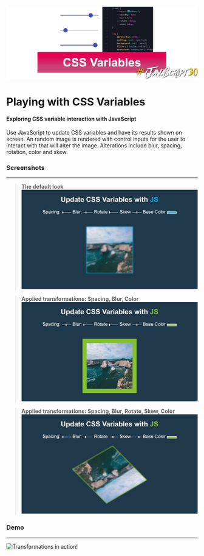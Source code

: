![](assets/banner.png) 
# Playing with CSS Variables

#### Exploring CSS variable interaction with JavaScript

Use JavaScript to update CSS variables and have its results shown on screen.
An random image is rendered with control inputs for the user to interact with that will alter the image.
Alterations include blur, spacing, rotation, color and skew.

### Screenshots
---
> **The default look**
![Static Page](assets/1.png)

> **Applied transformations: Spacing, Blur, Color**
![Some Transformations](assets/2.png)

> **Applied transformations: Spacing, Blur, Rotate, Skew, Color**
![All Transformations](assets/3.png)

### Demo
---
![Transformations in action!](assets/demo.gif)
